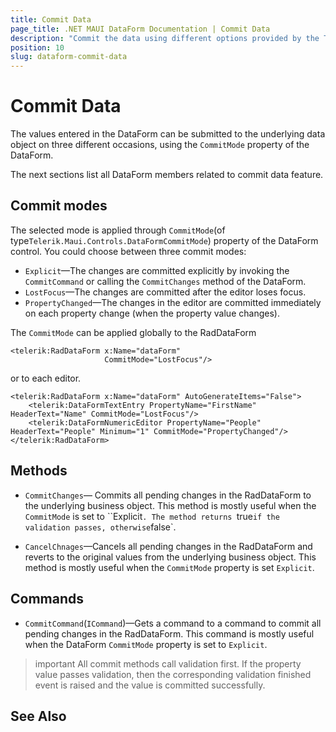 ```yaml
---
title: Commit Data
page_title: .NET MAUI DataForm Documentation | Commit Data
description: "Commit the data using different options provided by the Telerik DataForm for .NET MAUI control."
position: 10
slug: dataform-commit-data
---
```


# Commit Data

The values entered in the DataForm can be submitted to the underlying data object on three different occasions, using the `CommitMode` property of the DataForm.

The next sections list all DataForm members related to commit data feature.

## Commit modes

The selected mode is applied through `CommitMode`(of type`Telerik.Maui.Controls.DataFormCommitMode`) property of the DataForm control. You could choose between three commit modes:

* `Explicit`&mdash;The changes are committed explicitly by invoking the `CommitCommand` or calling the `CommitChanges` method of the DataForm.
* `LostFocus`&mdash;The changes are committed after the editor loses focus.
* `PropertyChanged`&mdash;The changes in the editor are committed immediately on each property change (when the property value changes).

The `CommitMode` can be applied globally to the RadDataForm 

```XAML
<telerik:RadDataForm x:Name="dataForm"
                     CommitMode="LostFocus"/>
```

or to each editor. 

```XAML
<telerik:RadDataForm x:Name="dataForm" AutoGenerateItems="False">
    <telerik:DataFormTextEntry PropertyName="FirstName" HeaderText="Name" CommitMode="LostFocus"/>
    <telerik:DataFormNumericEditor PropertyName="People" HeaderText="People" Minimum="1" CommitMode="PropertyChanged"/>
</telerik:RadDataForm>
```

## Methods

* `CommitChanges`&mdash; Commits all pending changes in the RadDataForm to the underlying business object. This method is mostly useful when the `CommitMode` is set to ``Explicit`.
The method returns `true` if the validation passes, otherwise `false`.

* `CancelChnages`&mdash;Cancels all pending changes in the RadDataForm and reverts to the original values from the underlying business object. This method is mostly useful when the `CommitMode` property is set `Explicit`.

## Commands

* `CommitCommand`(`ICommand`)&mdash;Gets a command to a command to commit all pending changes in the RadDataForm. This command is mostly useful when the DataForm `CommitMode` property is set to `Explicit`.

>important All commit methods call validation first. If the property value passes validation, then the corresponding validation finished event is raised and the value is committed successfully.

## See Also